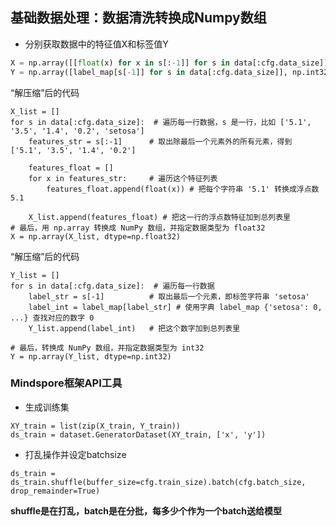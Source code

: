 ## 基础数据处理：数据清洗转换成Numpy数组
- 分别获取数据中的特征值X和标签值Y
```python
X = np.array([[float(x) for x in s[:-1]] for s in data[:cfg.data_size]], np.float32)
Y = np.array([label_map[s[-1]] for s in data[:cfg.data_size]], np.int32)
```

“解压缩”后的代码
```
X_list = []
for s in data[:cfg.data_size]:  # 遍历每一行数据，s 是一行，比如 ['5.1', '3.5', '1.4', '0.2', 'setosa']
    features_str = s[:-1]      # 取出除最后一个元素外的所有元素，得到 ['5.1', '3.5', '1.4', '0.2']
    
    features_float = []
    for x in features_str:     # 遍历这个特征列表
        features_float.append(float(x)) # 把每个字符串 '5.1' 转换成浮点数 5.1
    
    X_list.append(features_float) # 把这一行的浮点数特征加到总列表里
# 最后，用 np.array 转换成 NumPy 数组，并指定数据类型为 float32
X = np.array(X_list, dtype=np.float32)
```


“解压缩”后的代码
```
Y_list = []
for s in data[:cfg.data_size]:  # 遍历每一行数据
    label_str = s[-1]          # 取出最后一个元素，即标签字符串 'setosa'
    label_int = label_map[label_str] # 使用字典 label_map {'setosa': 0, ...} 查找对应的数字 0
    Y_list.append(label_int)   # 把这个数字加到总列表里

# 最后，转换成 NumPy 数组，并指定数据类型为 int32
Y = np.array(Y_list, dtype=np.int32)
```


### Mindspore框架API工具
- 生成训练集
```
XY_train = list(zip(X_train, Y_train))
ds_train = dataset.GeneratorDataset(XY_train, ['x', 'y'])
```
- 打乱操作并设定batchsize
```
ds_train = ds_train.shuffle(buffer_size=cfg.train_size).batch(cfg.batch_size, drop_remainder=True)
```
**shuffle是在打乱，batch是在分批，每多少个作为一个batch送给模型**